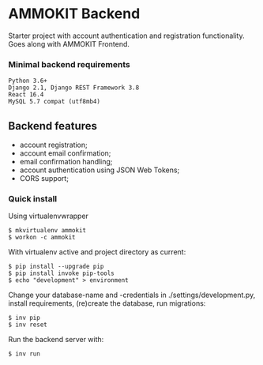 AMMOKIT Backend
===

Starter project with account authentication and registration functionality.
Goes along with AMMOKIT Frontend.

### Minimal backend requirements
```
Python 3.6+
Django 2.1, Django REST Framework 3.8
React 16.4
MySQL 5.7 compat (utf8mb4)
```

## Backend features
- account registration;
- account email confirmation;
- email confirmation handling;
- account authentication using JSON Web Tokens;
- CORS support;

### Quick install

Using virtualenvwrapper
```
$ mkvirtualenv ammokit
$ workon -c ammokit
```
With virtualenv active and project directory as current:
```
$ pip install --upgrade pip
$ pip install invoke pip-tools
$ echo "development" > environment
```
Change your database-name and -credentials in ./settings/development.py, install requirements, (re)create the database, run migrations:
```
$ inv pip
$ inv reset
```
Run the backend server with:
```
$ inv run
```



